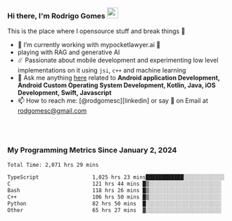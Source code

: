 
### Hi there, I'm Rodrigo Gomes <img src="https://media.giphy.com/media/hvRJCLFzcasrR4ia7z/giphy.gif" width="25px">
This is the place where I opensource stuff and break things 🤣
- 🔭 I’m currently working with mypocketlawyer.ai 💜
- playing with RAG and generative AI
- ☄️ Passionate about mobile development and experimenting low level implementations on it using `jsi`, `c++` and machine learning
- 💬 Ask me anything [here](https://github.com/rodgomesc/rodgomesc/issues) related to <b>Android application Development, Android Custom Operating System Development, Kotlin, Java, iOS Development, Swift, Javascript</b>
- 📫 How to reach me: [@rodgomesc][linkedin] or say 👋 on Email at [rodgomesc@gmail.com](mailto:rodgomesc@gmail.com)


<br/>

<!-- 
<picture>
  <img src="/github-metrics.svg" alt="Metrics">
</picture>
-->

</br>

### My Programming Metrics Since January 2, 2024 


<!--START_SECTION:waka-->

```txt
Total Time: 2,071 hrs 29 mins

TypeScript                 1,025 hrs 23 mins████████████░░░░░░░░░░░░░   47.98 %
C                          121 hrs 44 mins █▒░░░░░░░░░░░░░░░░░░░░░░░   05.70 %
Bash                       118 hrs 26 mins █▒░░░░░░░░░░░░░░░░░░░░░░░   05.54 %
C++                        106 hrs 50 mins █▒░░░░░░░░░░░░░░░░░░░░░░░   05.00 %
Python                     82 hrs 50 mins  █░░░░░░░░░░░░░░░░░░░░░░░░   03.88 %
Other                      65 hrs 27 mins  ▓░░░░░░░░░░░░░░░░░░░░░░░░   03.06 %
```

<!--END_SECTION:waka-->
